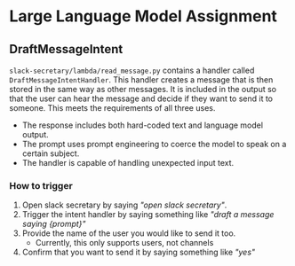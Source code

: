 # Large Language Model Assignment

## DraftMessageIntent
`slack-secretary/lambda/read_message.py` contains a handler called `DraftMessageIntentHandler`. This handler creates a message that is then stored in the same way as other messages. It is included in the output so that the user can hear the message and decide if they want to send it to someone. This meets the requirements of all three uses.
- The response includes both hard-coded text and language model output.
- The prompt uses prompt engineering to coerce the model to speak on a certain subject.
- The handler is capable of handling unexpected input text.

### How to trigger
1. Open slack secretary by saying _"open slack secretary"_.
2. Trigger the intent handler by saying something like _"draft a message saying {prompt}"_
3. Provide the name of the user you would like to send it too.
    - Currently, this only supports users, not channels
4. Confirm that you want to send it by saying something like _"yes"_



